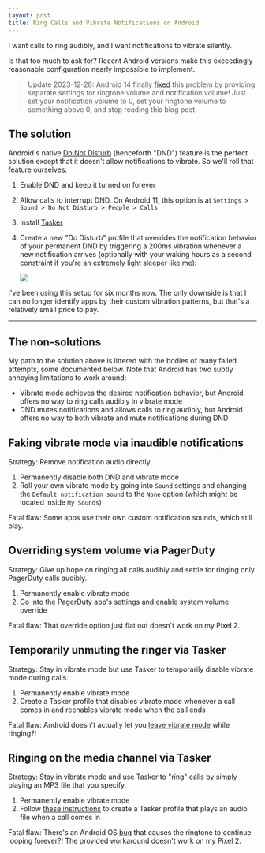```yaml
---
layout: post
title: Ring Calls and Vibrate Notifications on Android
---
```


I want calls to ring audibly, and I want notifications to vibrate silently.

Is that too much to ask for? Recent Android versions make this exceedingly reasonable configuration nearly impossible to implement.

> Update 2023-12-28: Android 14 finally [fixed](https://chromeunboxed.com/android-14-notification-ringtone-split-in-two) this problem by providing separate settings for ringtone volume and notification volume! Just set your notification volume to 0, set your ringtone volume to something above 0, and stop reading this blog post.

## The solution

Android's native [Do Not Disturb](https://support.google.com/android/answer/9069335?hl=en) (henceforth "DND") feature is the perfect solution except that it doesn't allow notifications to vibrate. So we'll roll that feature ourselves:

1. Enable DND and keep it turned on forever
1. Allow calls to interrupt DND. On Android 11, this option is at `Settings > Sound > Do Not Disturb > People > Calls`
1. Install [Tasker](https://play.google.com/store/apps/details?id=net.dinglisch.android.taskerm)
1. Create a new "Do Disturb" profile that overrides the notification behavior of your permanent DND by triggering a 200ms vibration whenever a new notification arrives (optionally with your waking hours as a second constraint if you're an extremely light sleeper like me):

   ![](/img/do-disturb.png)

I've been using this setup for six months now. The only downside is that I can no longer identify apps by their custom vibration patterns, but that's a relatively small price to pay.

---

## The non-solutions

My path to the solution above is littered with the bodies of many failed attempts, some documented below. Note that Android has two subtly annoying limitations to work around:

- Vibrate mode achieves the desired notification behavior, but Android offers no way to ring calls audibly in vibrate mode
- DND mutes notifications and allows calls to ring audibly, but Android offers no way to both vibrate and mute notifications during DND

## Faking vibrate mode via inaudible notifications

Strategy: Remove notification audio directly.

1. Permanently disable both DND and vibrate mode
1. Roll your own vibrate mode by going into `Sound` settings and changing the `Default notification sound` to the `None` option (which might be located inside `My Sounds`)

Fatal flaw: Some apps use their own custom notification sounds, which still play.

## Overriding system volume via PagerDuty

Strategy: Give up hope on ringing all calls audibly and settle for ringing only PagerDuty calls audibly.

1. Permanently enable vibrate mode
1. Go into the PagerDuty app's settings and enable system volume override

Fatal flaw: That override option just flat out doesn't work on my Pixel 2.

## Temporarily unmuting the ringer via Tasker

Strategy: Stay in vibrate mode but use Tasker to temporarily disable vibrate mode during calls.

1. Permanently enable vibrate mode
1. Create a Tasker profile that disables vibrate mode whenever a call comes in and reenables vibrate mode when the call ends

Fatal flaw: Android doesn't actually let you [leave vibrate mode](http://tasker.wikidot.com/alwaysringonimportantcontact) while ringing?!

## Ringing on the media channel via Tasker

Strategy: Stay in vibrate mode and use Tasker to "ring" calls by simply playing an MP3 file that you specify.

1. Permanently enable vibrate mode
1. Follow [these instructions](http://tasker.wikidot.com/alwaysringonimportantcontact) to create a Tasker profile that plays an audio file when a call comes in

Fatal flaw: There's an Android OS [bug](https://android.stackexchange.com/questions/139524/turn-ringer-to-loud-from-vibrate-when-a-particular-contact-calls#comment178601_139525) that causes the ringtone to continue looping forever?! The provided workaround doesn't work on my Pixel 2.
